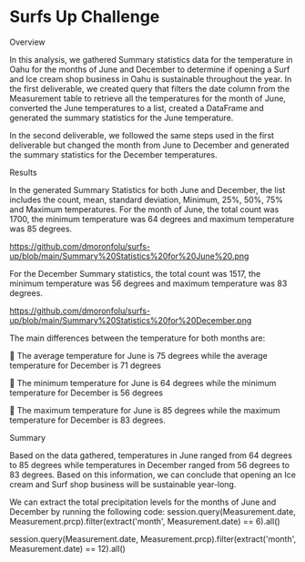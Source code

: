 # Surfs Up Challenge
Overview

In this analysis, we gathered Summary statistics data for the temperature in Oahu for the months of June and December to determine if opening a Surf and Ice cream shop business in Oahu is sustainable throughout the year.  In the first deliverable, we created query that filters the date column from the Measurement table to retrieve all the temperatures for the month of June, converted the June temperatures to a list, created a DataFrame and generated the summary statistics for the June temperature.

In the second deliverable, we followed the same steps used in the first deliverable but changed the month from June to December and generated the summary statistics for the December temperatures. 

Results

In the generated Summary Statistics for both June and December, the list includes the count, mean, standard deviation, Minimum, 25%, 50%, 75% and Maximum temperatures. For the month of June, the total count was 1700, the minimum temperature was 64 degrees and maximum temperature was 85 degrees.

https://github.com/dmoronfolu/surfs-up/blob/main/Summary%20Statistics%20for%20June%20.png

For the December Summary statistics, the total count was 1517, the minimum temperature was 56 degrees and maximum temperature was 83 degrees. 

https://github.com/dmoronfolu/surfs-up/blob/main/Summary%20Statistics%20for%20December.png

The main differences between the temperature for both months are: 

	The average temperature for June is 75 degrees while the average temperature for December is 71 degrees

	The minimum temperature for June is 64 degrees while the minimum temperature for December is 56 degrees


	The maximum temperature for June is 85 degrees while the maximum temperature for December is 83 degrees.

Summary

Based on the data gathered, temperatures in June ranged from 64 degrees to 85 degrees while temperatures in December ranged from 56 degrees to 83 degrees. Based on this information, we can conclude that opening an Ice cream and Surf shop business will be sustainable year-long. 

We can extract the total precipitation levels for the months of June and December by running the following code: 
session.query(Measurement.date, Measurement.prcp).filter(extract('month', Measurement.date) == 6).all()

session.query(Measurement.date, Measurement.prcp).filter(extract('month', Measurement.date) == 12).all()
